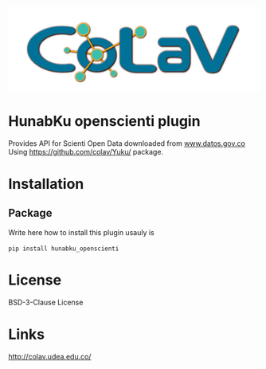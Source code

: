 <center><img src="https://raw.githubusercontent.com/colav/colav.github.io/master/img/Logo.png"/></center>

# HunabKu openscienti plugin 
Provides API for Scienti Open Data downloaded from www.datos.gov.co
Using https://github.com/colav/Yuku/ package.



# Installation

## Package
Write here how to install this plugin
usauly is 

`pip install hunabku_openscienti`


# License
BSD-3-Clause License 

# Links
http://colav.udea.edu.co/



